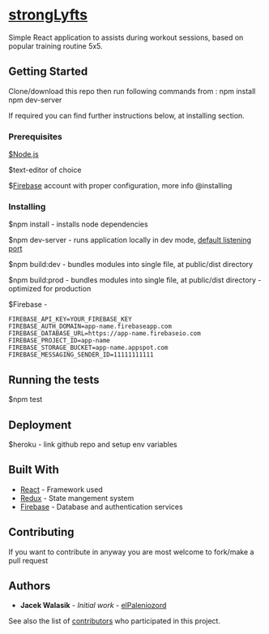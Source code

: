 # [strongLyfts](https://gentle-eyrie-84798.herokuapp.com/)

Simple React application to assists during workout sessions, based on popular training routine 5x5.

## Getting Started

Clone/download this repo then run following commands from :
npm install
npm dev-server

If required you can find further instructions below, at installing section.

### Prerequisites

[$Node.js](https://nodejs.org/en/)

$text-editor of choice

$[Firebase](https://firebase.google.com) account with proper configuration, more info @installing

### Installing

$npm install - installs node dependencies

$npm dev-server - runs application locally in dev mode, [default listening port](http://localhost:8080) 

$npm build:dev - bundles modules into single file, at public/dist directory

$npm build:prod - bundles modules into single file, at public/dist directory - optimized for production

$Firebase - 
```
FIREBASE_API_KEY=YOUR_FIREBASE_KEY
FIREBASE_AUTH_DOMAIN=app-name.firebaseapp.com
FIREBASE_DATABASE_URL=https://app-name.firebaseio.com
FIREBASE_PROJECT_ID=app-name
FIREBASE_STORAGE_BUCKET=app-name.appspot.com
FIREBASE_MESSAGING_SENDER_ID=11111111111
```


## Running the tests

$npm test

## Deployment

$heroku - link github repo and setup env variables

## Built With

* [React](https://reactjs.org/) - Framework used
* [Redux](https://react-redux.js.org/) - State mangement system
* [Firebase](https://firebase.google.com) - Database and authentication services

## Contributing

If you want to contribute in anyway you are most welcome to fork/make a pull request

## Authors

* **Jacek Walasik** - *Initial work* - [elPaleniozord](https://github.com/elPaleniozord)

See also the list of [contributors](https://github.com/your/project/contributors) who participated in this project.
